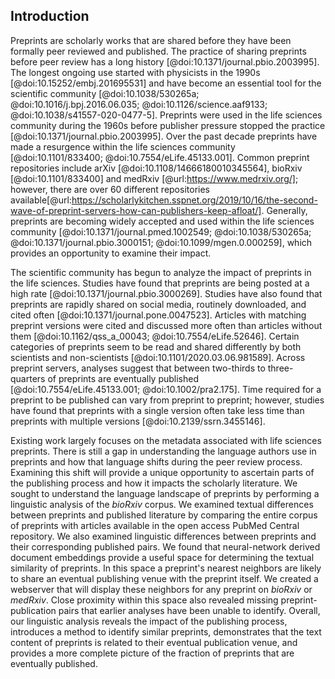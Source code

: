 ## Introduction

Preprints are scholarly works that are shared before they have been formally peer reviewed and published.
The practice of sharing preprints before peer review has a long history [@doi:10.1371/journal.pbio.2003995].
The longest ongoing use started with physicists in the 1990s [@doi:10.15252/embj.201695531] and have become an essential tool for the scientific community [@doi:10.1038/530265a; @doi:10.1016/j.bpj.2016.06.035; @doi:10.1126/science.aaf9133; @doi:10.1038/s41557-020-0477-5].
Preprints were used in the life sciences community during the 1960s before publisher pressure stopped the practice [@doi:10.1371/journal.pbio.2003995].
Over the past decade preprints have made a resurgence within the life sciences community [@doi:10.1101/833400; @doi:10.7554/eLife.45133.001].
Common preprint repositories include arXiv [@doi:10.1108/14666180010345564], bioRxiv [@doi:10.1101/833400] and medRxiv [@url:https://www.medrxiv.org/]; however, there are over 60 different repositories available[@url:https://scholarlykitchen.sspnet.org/2019/10/16/the-second-wave-of-preprint-servers-how-can-publishers-keep-afloat/].
Generally, preprints are becoming widely accepted and used within the life sciences community [@doi:10.1371/journal.pmed.1002549; @doi:10.1038/530265a; @doi:10.1371/journal.pbio.3000151; @doi:10.1099/mgen.0.000259], which provides an opportunity to examine their impact.

The scientific community has begun to analyze the impact of preprints in the life sciences.
Studies have found that preprints are being posted at a high rate [@doi:10.1371/journal.pbio.3000269]. 
Studies have also found that preprints are rapidly shared on social media, routinely downloaded, and cited often [@doi:10.1371/journal.pone.0047523].
Articles with matching preprint versions were cited and discussed more often than articles without them [@doi:10.1162/qss_a_00043; @doi:10.7554/eLife.52646].
Certain categories of preprints seem to be read and shared differently by both scientists and non-scientists [@doi:10.1101/2020.03.06.981589].
Across preprint servers, analyses suggest that between two-thirds to three-quarters of preprints are eventually published [@doi:10.7554/eLife.45133.001; @doi:10.1002/pra2.175].
Time required for a preprint to be published can vary from preprint to preprint; however, studies have found that preprints with a single version often take less time than preprints with multiple versions [@doi:10.2139/ssrn.3455146].

Existing work largely focuses on the metadata associated with life sciences preprints.
There is still a gap in understanding the language authors use in preprints and how that language shifts during the peer review process.
Examining this shift will provide a unique opportunity to ascertain parts of the publishing process and how it impacts the scholarly literature.
We sought to understand the language landscape of preprints by performing a linguistic analysis of the _bioRxiv_ corpus.
We examined textual differences between preprints and published literature by comparing the entire corpus of preprints with articles available in the open access PubMed Central repository.
We also examined linguistic differences between preprints and their corresponding published pairs.
We found that neural-network derived document embeddings provide a useful space for determining the textual similarity of preprints.
In this space a preprint's nearest neighbors are likely to share an eventual publishing venue with the preprint itself.
We created a webserver that will display these neighbors for any preprint on _bioRxiv_ or _medRxiv_.
Close proximity within this space also revealed missing preprint-publication pairs that earlier analyses have been unable to identify.
Overall, our linguistic analysis reveals the impact of the publishing process, introduces a method to identify similar preprints, demonstrates that the text content of preprints is related to their eventual publication venue, and provides a more complete picture of the fraction of preprints that are eventually published.
